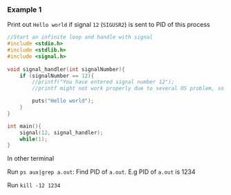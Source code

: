 ### Example 1

Print out ``Hello world`` if signal ``12`` (``SIGUSR2``) is sent to PID of this process

```c
//Start an infinite loop and handle with signal
#include <stdio.h> 
#include <stdlib.h>
#include <signal.h> 
  
void signal_handler(int signalNumber){
	if (signalNumber == 12){
		//printf("You have entered signal number 12"); 
		//printf might not work properly due to several OS problem, so use puts() instead to print of pure string;

		puts("Hello world");
	}
}

int main(){ 
	signal(12, signal_handler);
	while(1);
} 
```

In other terminal

Run ``ps aux|grep a.out``: Find PID of ``a.out``. E.g PID of ``a.out`` is 1234

Run ``kill -12 1234``